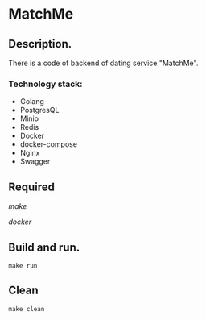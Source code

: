 # MatchMe

## Description.

There is a code of backend of dating service "MatchMe".
### Technology stack:
* Golang
* PostgresQL
* Minio
* Redis
* Docker
* docker-compose
* Nginx
* Swagger

## Required
*make*

*docker*

## Build and run.

```
make run
```

## Clean

```
make clean
```